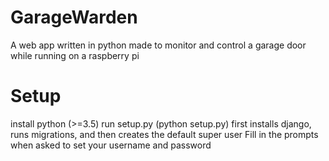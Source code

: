 # GarageWarden
A web app written in python made to monitor and control a garage door while running on a raspberry pi

# Setup
install python (>=3.5)
run setup.py (python setup.py)
    first installs django, runs migrations, and then creates the default super user
    Fill in the prompts when asked to set your username and password